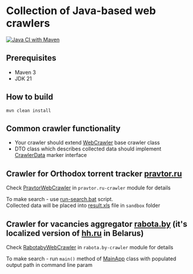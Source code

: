 # Collection of Java-based web crawlers

[![Java CI with Maven](https://github.com/andrei-punko/java-crawlers/actions/workflows/maven.yml/badge.svg)](https://github.com/andrei-punko/java-crawlers/actions/workflows/maven.yml)

## Prerequisites

- Maven 3
- JDK 21

## How to build

```
mvn clean install
```

## Common crawler functionality

- Your crawler should extend [WebCrawler](crawler-engine/src/main/java/by/andd3dfx/crawler/engine/WebCrawler.java)
  base crawler class
- DTO class which describes collected data should implement
  [CrawlerData](crawler-engine/src/main/java/by/andd3dfx/crawler/dto/CrawlerData.java) marker interface

## Crawler for Orthodox torrent tracker [pravtor.ru](http://pravtor.ru)

Check [PravtorWebCrawler](pravtor.ru-crawler/src/main/java/by/andd3dfx/pravtor/crawler/PravtorWebCrawler.java)
in `pravtor.ru-crawler` module for details

To make search - use [run-search.bat](pravtor.ru-crawler/run-search.bat) script.  
Collected data will be placed into [result.xls](pravtor.ru-crawler/sandbox/result.xls) file in `sandbox` folder

## Crawler for vacancies aggregator [rabota.by](http://rabota.by) (it's localized version of [hh.ru](http://hh.ru) in Belarus)

Check [RabotabyWebCrawler](rabota.by-crawler/src/main/java/by/andd3dfx/rabotaby/crawler/RabotabyWebCrawler.java)
in `rabota.by-crawler` module for details

To make search - run `main()` method of [MainApp](rabota.by-crawler/src/main/java/by/andd3dfx/rabotaby/MainApp.java)
class with populated output path in command line param
